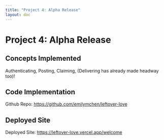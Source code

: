 ```yaml
---
title: "Project 4: Alpha Release"
layout: doc
---
```


# Project 4: Alpha Release

## Concepts Implemented

Authenticating, Posting, Claiming, (Delivering has already made headway too)!

## Code Implementation

Github Repo:
https://github.com/emilymchen/leftover-love

## Deployed Site

Deployed Site: https://leftover-love.vercel.app/welcome